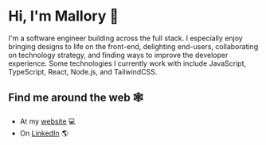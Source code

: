 # Hi, I'm Mallory 👋

I'm a software engineer building across the full stack. I especially enjoy bringing designs to life on the front-end, delighting end-users, collaborating on technology strategy, and finding ways to improve the developer experience. Some technologies I currently work with include JavaScript, TypeScript, React, Node.js, and TailwindCSS.

## Find me around the web 🕸️
- At my <a href="https://mallory-leewong.webflow.io/">website</a> 💻
- On <a href="https://www.linkedin.com/in/malloryleewong//">LinkedIn</a> 🌎
